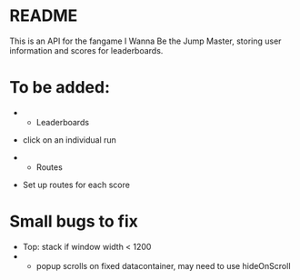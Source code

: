 # README

This is an API for the fangame I Wanna Be the Jump Master, storing user information and scores for leaderboards.

# To be added:

* * Leaderboards
* click on an individual run

* * Routes
* Set up routes for each score

# Small bugs to fix

* Top: stack if window width < 1200
* * popup scrolls on fixed datacontainer, may need to use hideOnScroll
